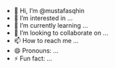 - 👋 Hi, I’m @mustafasqhin
- 👀 I’m interested in ...
- 🌱 I’m currently learning ...
- 💞️ I’m looking to collaborate on ...
- 📫 How to reach me ...
- 😄 Pronouns: ...
- ⚡ Fun fact: ...

<!---
mustafasqhin/mustafasqhin is a ✨ special ✨ repository because its `README.md` (this file) appears on your GitHub profile.
You can click the Preview link to take a look at your changes.
--->
